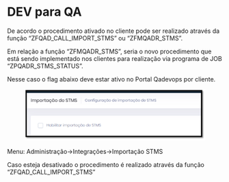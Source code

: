 # DEV para QA

De acordo o procedimento ativado no cliente pode ser realizado através da função “ZFQAD\_CALL\_IMPORT\_STMS” ou “ZFMQADR\_STMS”.&#x20;

Em relação a função “ZFMQADR\_STMS”, seria o novo procedimento que está sendo implementado nos clientes para realização via programa de JOB “ZPQADR\_STMS\_STATUS”.&#x20;

Nesse caso o flag abaixo deve estar ativo no Portal Qadevops por cliente.&#x20;

<figure><img src="../../.gitbook/assets/image (84).png" alt=""><figcaption></figcaption></figure>

&#x20;Menu: Administração->Integrações->Importação STMS&#x20;

Caso esteja desativado o procedimento é realizado através da função “ZFQAD\_CALL\_IMPORT\_STMS”&#x20;
